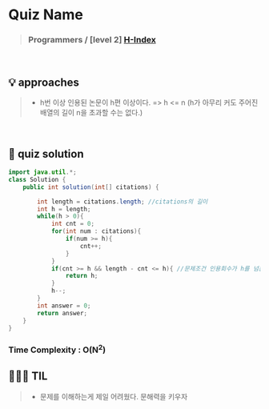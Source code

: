 # Quiz Name
> ### Programmers / [level 2] <a href = "https://school.programmers.co.kr/learn/courses/30/lessons/42747"> H-Index </a>

<br>

## 💡 approaches
>  - h번 이상 인용된 논문이 h편 이상이다.
>    => h <= n (h가 아무리 커도 주어진 배열의 길이 n을 초과할 수는 없다.)


<br>

## 🔑 quiz solution

```java
import java.util.*;
class Solution {
    public int solution(int[] citations) {

        int length = citations.length; //citations의 길이
        int h = length;
        while(h > 0){
            int cnt = 0;
            for(int num : citations){
                if(num >= h){
                    cnt++;
                }
            }
            if(cnt >= h && length - cnt <= h){ //문제조건 인용회수가 h를 넘는 논문의 개수가 h개 이상 && h번을 초과하지 않는 논문의 개수가 h개 이하
                return h;
            }
            h--;
        }
        int answer = 0;
        return answer;
    }
}
```
### Time Complexity : O(N<sup>2</sup>)
## 👩🏻‍🏫 TIL
>  - 문제를 이해하는게 제일 어려웠다. 문해력을 키우자
